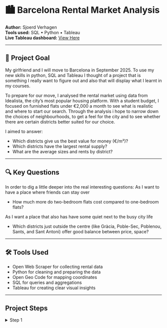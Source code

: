 # 🏙️ Barcelona Rental Market Analysis

**Author:** Sjoerd Verhagen  
**Tools used:** SQL • Python • Tableau  
**Live Tableau dashboard:** [View Here](https://public.tableau.com/views/YOUR-DASHBOARD-LINK)

---

## 🎯 Project Goal

My girlfriend and I will move to Barcelona in September 2025. To use my new skills in python, SQL and Tableau I thought of a project that is something I really want to figure out and also that will display what I learnt in my courses. 

To prepare for our move, I analysed the rental market using data from Idealista, the city’s most popular housing platform. With a student budget, I focused on furnished flats under €2,000 a month to see what is realistic and where to start our search. Through the analysis i hope to narrow down the choices of neighbourhoods, to get a feel for the city and to see whether there are certain districts better suited for our choice.

I aimed to answer:
- Which districts give us the best value for money (€/m²)?
- Which districts have the largest rental supply? 
- What are the average sizes and rents by district?


---

## 🔍 Key Questions

In order to dig a little deeper into the real interesting questions:
As I want to have a place where friends can stay over  
- How much more do two-bedroom flats cost compared to one-bedroom flats?

As I want a place that also has have some quiet next to the busy city life 
- Which districts just outside the centre (like Gràcia, Poble-Sec, Poblenou, Sants, and Sant Antoni) offer good balance between price, space?


---

## 🛠️ Tools Used

- Open Web Scraper for collecting rental data
- Python for cleaning and preparing the data
- Open Geo Code for mapping coordinates
- SQL for queries and aggregations
- Tableau for creating clear visual insights

---




## Project Steps

<details>
  <summary>Step 1</summary

For step 1 I used Python to clean the data into 

```python

import os
import pandas as pd

folder_path = "/Users/sjoerdv/Documents/PERSOONLIJK/Portfolio/Data 27 jul"
csv_files = [f for f in os.listdir(folder_path) if f.endswith(".csv")]
df_list = []

# Loop through and read each file
for file in csv_files:
    file_path = os.path.join(folder_path, file)
    df = pd.read_csv(file_path)
    df_list.append(df)

# Combine all dataframes
combined_df = pd.concat(df_list, ignore_index=True)

# Save to new CSV
output_file = os.path.join(folder_path, "all_rent_data.csv")
combined_df.to_csv(output_file, index=False)

print(f"Combined {len(csv_files)} files into: {output_file}")

# Load the new combined file
df = pd.read_csv(output_file)

# Show shape
print("\nSHAPE of dataset:", df.shape)

# Show columns
print("\nCOLUMNS:")
print(df.columns.tolist())

# Show index
print("\nINDEX:")
print(df.index)

# Numeric stats
print("\nDESCRIPTIVE STATISTICS (numerical):")
print(df.describe())

# Non-numeric stats
print("\nDESCRIPTIVE STATISTICS (non-numerical):")
print(df.describe(include=['object']))

# Preview first 5 rows
print("\nFIRST 5 ROWS:")
print(df.head())



<details>
  <summary>Step 2 – Cleaning up columns</summary

In this step, I cleaned the price, size, and price-per-m² columns. The raw data included symbols like “€” and “m²”. I stripped those out so the values are now usable as proper numbers.
- Converted price to price_clean, containing just the amount as a float.
- Did the same for price_per_m2 and size, which now have clean numerical values in new columns.
- Finally, I checked for missing values in those cleaned columns.


```python
import pandas as pd

# Load your dataset
file_path = "/Users/sjoerdv/Documents/PERSOONLIJK/Portfolio/Data 27 jul/all_rent_data.csv"
df = pd.read_csv(file_path)

# Clean 'price' (e.g. "1,100 €/month" → 1100.0)
df['price_clean'] = df['price'].str.replace(r'[^\d,]', '', regex=True)\
                                .str.replace(',', '')\
                                .astype(float)

# Clean 'price_per_m2' (e.g. "73.33 €/m²" → 73.33)
df['price_per_m2_clean'] = df['price_per_m2'].str.replace(r'[^\d.,]', '', regex=True)\
                                             .str.replace(',', '')\
                                             .astype(float)

# Clean 'size' (e.g. "15 m²" → 15.0)
df['size_clean'] = df['size'].str.replace(r'[^\d.,]', '', regex=True)\
                              .str.replace(',', '')\
                              .astype(float)

# Preview cleaned values
print("\nCleaned values:")
print(df[['price', 'price_clean', 'price_per_m2', 'price_per_m2_clean', 'size', 'size_clean']].head(10))

# Count non-missing values in each cleaned column
print("\nNon-missing values:")
print("price_clean:         ", df['price_clean'].notna().sum())
print("price_per_m2_clean:  ", df['price_per_m2_clean'].notna().sum())
print("size_clean:          ", df['size_clean'].notna().sum())
